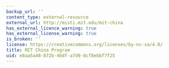 ```yaml
---
backup_url: ''
content_type: external-resource
external_url: http://misti.mit.edu/mit-china
has_external_licence_warning: true
has_external_license_warning: true
is_broken: ''
license: https://creativecommons.org/licenses/by-nc-sa/4.0/
title: MIT China Program
uid: e8aa5a48-872b-46df-a7d9-8cf8ebbf7f25
---
```

